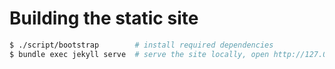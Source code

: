 # Building the static site

```bash
$ ./script/bootstrap        # install required dependencies
$ bundle exec jekyll serve  # serve the site locally, open http://127.0.0.1:4000/oplab.cloud/
```